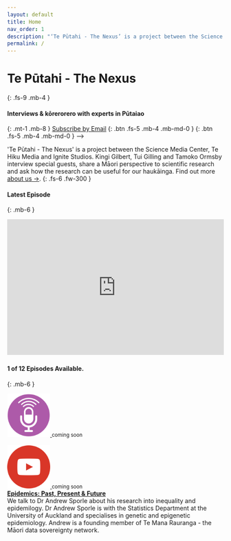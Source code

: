 ```yaml
---
layout: default
title: Home
nav_order: 1
description: "‘Te Pūtahi - The Nexus’ is a project between the Science Media Center, Te Hiku Media and Ignite Studios. Kingi Gilbert (Tainui, Te Arawa, Tokomaru), Tui Gilling (Te Whānau-ā-Apanui) and Tamoko Ormsby (Waikato-Maniapoto) interview experts, share a Māori perspective to scientific research and make it useful for our haukāinga."
permalink: /
---
```


# Te Pūtahi - The Nexus
{: .fs-9 .mb-4 }
#### Interviews & kōrerorero with experts in Pūtaiao
{: .mt-1 .mb-8 }
<a class="btn btn-primary fs-5 mt-2 mb-4 mb-md-0 mr-2" href="https://us1.list-manage.com/subscribe?u=25020fdbe28d918f27f369fa3&id=300405aa56" data-lity>Subscribe by Email</a> <!--> [<i class="fas fa-podcast"></i>](http://apple.com){: .btn .fs-5 .mb-4 .mb-md-0 }   [<i class="fab fa-spotify"></i>](http://apple.com){: .btn .fs-5 .mb-4 .mb-md-0 } -->

'Te Pūtahi - The Nexus' is a project between the Science Media Center, Te Hiku Media and Ignite Studios. Kingi Gilbert, Tui Gilling and Tamoko Ormsby interview special guests, share a Māori perspective to scientific research and ask how the research can be useful for our haukāinga. Find out more [about us →](/docs/about).
{: .fs-6 .fw-300 }
<br/>

#### <i class="fab fa-youtube"></i>  Latest Episode  
{: .mb-6 }
<iframe width="100%" height="315" src="https://www.youtube.com/embed/yqWX86uT5jM" frameborder="0" allow="accelerometer; autoplay; encrypted-media; gyroscope; picture-in-picture" allowfullscreen></iframe>  
<br/>

#### <i class="fas fa-podcast"></i>  1 of 12 Episodes Available.  
{: .mb-6 }
<div class="wrapper">
  <div class="boxL">
    <a href="https://www.youtube.com/embed/yqWX86uT5jM" data-lity>
    <img class="play" src="https://raw.githubusercontent.com/fullakingi/just-the-docs/master/assets/images/btn-pod-1%401x.png">
    </a>
    <small>coming soon</small>
    <br/><br/>
    <a href="https://www.youtube.com/embed/yqWX86uT5jM" data-lity>
    <img class="play" src="https://raw.githubusercontent.com/fullakingi/just-the-docs/master/assets/images/btn-vid-1%401x.png">
    </a>
    <small>coming soon</small>
  </div>
  <div class="boxR">
    <strong><a href="/docs/episodes/episode01">Epidemics: Past, Present & Future</a></strong><br>We talk to Dr Andrew Sporle about his research into inequality and epidemilogy. Dr Andrew Sporle is with the Statistics Department at the University of Auckland and specialises in genetic and epigenetic epidemiology. Andrew is a founding member of Te Mana Rauranga - the Māori data sovereignty network.

  </div>
</div>